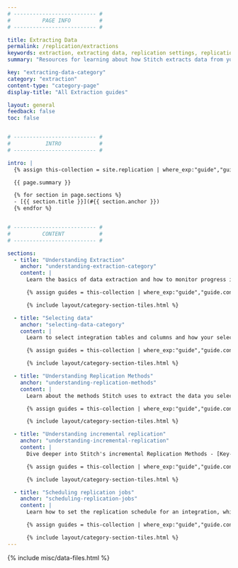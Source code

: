 ```yaml
---
# -------------------------- #
#          PAGE INFO         #
# -------------------------- #

title: Extracting Data
permalink: /replication/extractions
keywords: extraction, extracting data, replication settings, replication job
summary: "Resources for learning about how Stitch extracts data from your integrations."

key: "extracting-data-category"
category: "extraction"
content-type: "category-page"
display-title: "All Extraction guides"

layout: general
feedback: false
toc: false


# -------------------------- #
#           INTRO            #
# -------------------------- #

intro: |
  {% assign this-collection = site.replication | where_exp:"guide","guide.category contains page.category" %}

  {{ page.summary }}

  {% for section in page.sections %}
  - [{{ section.title }}](#{{ section.anchor }})
  {% endfor %}


# -------------------------- #
#          CONTENT           #
# -------------------------- #

sections:
  - title: "Understanding Extraction"
    anchor: "understanding-extraction-category"
    content: |
      Learn the basics of data extraction and how to monitor progress in these starter guides.

      {% assign guides = this-collection | where_exp:"guide","guide.content-type contains 'basics'" | sort:"weight" %}

      {% include layout/category-section-tiles.html %}

  - title: "Selecting data"
    anchor: "selecting-data-category"
    content: |
      Learn to select integration tables and columns and how your selections can impact replication overall.

      {% assign guides = this-collection | where_exp:"guide","guide.content-type contains 'select-data'" | sort:"weight" %}

      {% include layout/category-section-tiles.html %}

  - title: "Understanding Replication Methods"
    anchor: "understanding-replication-methods"
    content: |
      Learn about the methods Stitch uses to extract the data you select for replication.

      {% assign guides = this-collection | where_exp:"guide","guide.content-type contains 'replication-methods'" | sort:"weight" %}

      {% include layout/category-section-tiles.html %}

  - title: "Understanding incremental replication"
    anchor: "understanding-incremental-replication"
    content: |
      Dive deeper into Stitch's incremental Replication Methods - [Key-based Incremental]({{ link.replication.key-based-incremental | prepend: site.baseurl }}) and [Log-based Incremental]({{ link.replication.log-based-incremental | prepend: site.baseurl }}) - with these detailed guides.

      {% assign guides = this-collection | where_exp:"guide","guide.content-type contains 'incremental-replication'" | sort:"weight" %}

      {% include layout/category-section-tiles.html %}

  - title: "Scheduling replication jobs"
    anchor: "scheduling-replication-jobs"
    content: |
      Learn how to set the replication schedule for an integration, which defines when and how often Stitch should run replication jobs.

      {% assign guides = this-collection | where_exp:"guide","guide.content-type contains 'replication-scheduling'" | sort:"weight" %}

      {% include layout/category-section-tiles.html %}
---
```

{% include misc/data-files.html %}